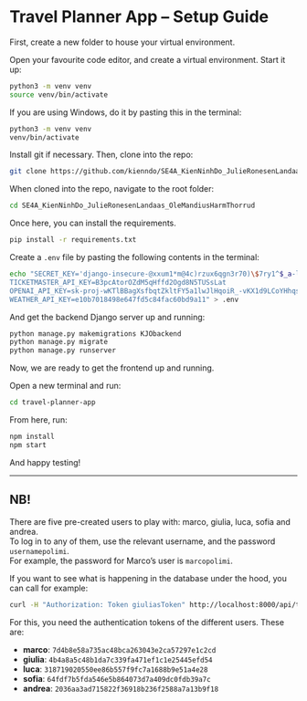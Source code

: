 # Travel Planner App – Setup Guide

First, create a new folder to house your virtual environment.

Open your favourite code editor, and create a virtual environment. Start it up:

```bash
python3 -m venv venv
source venv/bin/activate 
```
If you are using Windows, do it by pasting this in the terminal:
```bash
python3 -m venv venv
venv/bin/activate 
```

Install git if necessary. Then, clone into the repo: 

```bash
git clone https://github.com/kienndo/SE4A_KienNinhDo_JulieRonesenLandaas_OleMandiusHarmThorrud.git
```

When cloned into the repo, navigate to the root folder:

```bash
cd SE4A_KienNinhDo_JulieRonesenLandaas_OleMandiusHarmThorrud
```

Once here, you can install the requirements.

```bash
pip install -r requirements.txt
```

Create a `.env` file by pasting the following contents in the terminal:

```bash
echo "SECRET_KEY='django-insecure-@xxum1*m@4c)rzux6qgn3r70)\$7ry1^$_a-l+c=7ftc*hlxt-^'
TICKETMASTER_API_KEY=B3pcAtorOZdM5qHffd2Ogd8N5TUSsLat
OPENAI_API_KEY=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
WEATHER_API_KEY=e10b7018498e647fd5c84fac60bd9a11" > .env
```

And get the backend Django server up and running:

```bash
python manage.py makemigrations KJObackend
python manage.py migrate
python manage.py runserver
```

Now, we are ready to get the frontend up and running. 

Open a new terminal and run:

```bash
cd travel-planner-app
```

From here, run:

```bash
npm install
npm start
```

And happy testing!

---

## NB!

There are five pre-created users to play with: marco, giulia, luca, sofia and andrea.  
To log in to any of them, use the relevant username, and the password `usernamepolimi`.  
For example, the password for Marco’s user is `marcopolimi`.

If you want to see what is happening in the database under the hood, you can call for example:

```bash
curl -H "Authorization: Token giuliasToken" http://localhost:8000/api/trips/ | jq 
```

For this, you need the authentication tokens of the different users. These are:

- **marco**: `7d4b8e58a735ac48bca263043e2ca57297e1c2cd`
- **giulia**: `4b4a8a5c48b1da7c339fa471ef1c1e25445efd54`
- **luca**: `318719020550ee86b557f9fc7a1688b9e51a4e28`
- **sofia**: `64fdf7b5fda546e5b864073d7a409dc0fdb39a7c`
- **andrea**: `2036aa3ad715822f36918b236f2588a7a13b9f18`
